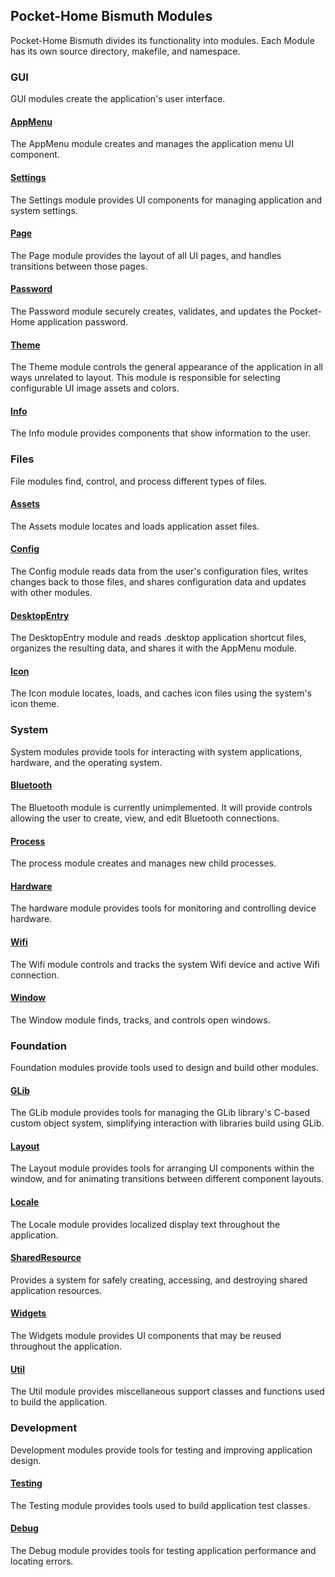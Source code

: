 ## Pocket-Home Bismuth Modules

 Pocket-Home Bismuth divides its functionality into modules. Each Module has its own source directory, makefile, and namespace.

### GUI
GUI modules create the application's user interface.

#### [AppMenu](./modules/AppMenu.md)
The AppMenu module creates and manages the application menu UI component.

#### [Settings](./modules/Settings.md)
The Settings module provides UI components for managing application and system settings.

#### [Page](./modules/Page.md)
The Page module provides the layout of all UI pages, and handles transitions between those pages.

#### [Password](./modules/Password.md)
The Password module securely creates, validates, and updates the Pocket-Home application password.

#### [Theme](./modules/Theme.md)
The Theme module controls the general appearance of the application in all ways unrelated to layout. This module is responsible for selecting configurable UI image assets and colors.

#### [Info](./modules/Info.md)
The Info module provides components that show information to the user.

### Files
File modules find, control, and process different types of files.

#### [Assets](./modules/Assets.md)
The Assets module locates and loads application asset files.

#### [Config](./modules/Config.md)
The Config module reads data from the user's configuration files, writes changes back to those files, and shares configuration data and updates with other modules.

#### [DesktopEntry](./modules/DesktopEntry.md)
The DesktopEntry module and reads .desktop application shortcut files, organizes the resulting data, and shares it with the AppMenu module.

#### [Icon](./modules/Icon.md)
The Icon module locates, loads, and caches icon files using the system's icon theme.

### System
System modules provide tools for interacting with system applications, hardware, and the operating system.

#### [Bluetooth](./modules/Bluetooth.md)
The Bluetooth module is currently unimplemented. It will provide controls allowing the user to create, view, and edit Bluetooth connections.

#### [Process](./modules/Process.md)
The process module creates and manages new child processes.

#### [Hardware](./modules/Hardware.md)
The hardware module provides tools for monitoring and controlling device hardware.

#### [Wifi](./modules/Wifi.md)
The Wifi module controls and tracks the system Wifi device and active Wifi connection.

#### [Window](./modules/Window.md)
The Window module finds, tracks, and controls open windows.

### Foundation
Foundation modules provide tools used to design and build other modules.

#### [GLib](./modules/GLib.md)
The GLib module provides tools for managing the GLib library's C-based custom object system, simplifying interaction with libraries build using GLib.

#### [Layout](./modules/Layout.md)
The Layout module provides tools for arranging UI components within the window, and for animating transitions between different component layouts.

#### [Locale](./modules/Locale.md)
The Locale module provides localized display text throughout the application.

#### [SharedResource](./modules/SharedResource.md)
 Provides a system for safely creating, accessing, and destroying shared application resources.

#### [Widgets](./modules/Widgets.md)
The Widgets module provides UI components that may be reused throughout the application.

#### [Util](./modules/Util.md)
The Util module provides miscellaneous support classes and functions used to build the application.

### Development
Development modules provide tools for testing and improving application design.

#### [Testing](./modules/Testing.md)
The Testing module provides tools used to build application test classes.

#### [Debug](./modules/Debug.md)
The Debug module provides tools for testing application performance and locating errors.

